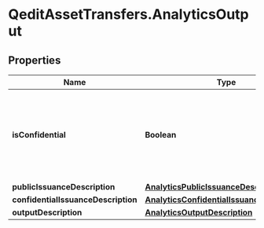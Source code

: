# QeditAssetTransfers.AnalyticsOutput

## Properties
Name | Type | Description | Notes
------------ | ------------- | ------------- | -------------
**isConfidential** | **Boolean** | Boolean signifying whether the Issuance was done confidentially; false if the Issuance was done publicly | [optional] 
**publicIssuanceDescription** | [**AnalyticsPublicIssuanceDescription**](AnalyticsPublicIssuanceDescription.md) |  | [optional] 
**confidentialIssuanceDescription** | [**AnalyticsConfidentialIssuanceDescription**](AnalyticsConfidentialIssuanceDescription.md) |  | [optional] 
**outputDescription** | [**AnalyticsOutputDescription**](AnalyticsOutputDescription.md) |  | [optional] 


